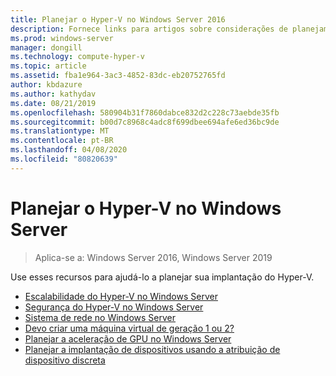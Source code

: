 ```yaml
---
title: Planejar o Hyper-V no Windows Server 2016
description: Fornece links para artigos sobre considerações de planejamento para o Hyper-V
ms.prod: windows-server
manager: dongill
ms.technology: compute-hyper-v
ms.topic: article
ms.assetid: fba1e964-3ac3-4852-83dc-eb20752765fd
author: kbdazure
ms.author: kathydav
ms.date: 08/21/2019
ms.openlocfilehash: 580904b31f7860dabce832d2c228c73aebde35fb
ms.sourcegitcommit: b00d7c8968c4adc8f699dbee694afe6ed36bc9de
ms.translationtype: MT
ms.contentlocale: pt-BR
ms.lasthandoff: 04/08/2020
ms.locfileid: "80820639"
---
```

# <a name="plan-for-hyper-v-on-windows-server"></a>Planejar o Hyper-V no Windows Server

>Aplica-se a: Windows Server 2016, Windows Server 2019

Use esses recursos para ajudá-lo a planejar sua implantação do Hyper-V.

- [Escalabilidade do Hyper-V no Windows Server](plan-hyper-v-scalability-in-windows-server.md)  
- [Segurança do Hyper-V no Windows Server](plan-hyper-v-security-in-windows-server.md)
- [Sistema de rede no Windows Server](plan-hyper-v-networking-in-windows-server.md) 
- [Devo criar uma máquina virtual de geração 1 ou 2?](Should-I-create-a-generation-1-or-2-virtual-machine-in-Hyper-V.md)
- [Planejar a aceleração de GPU no Windows Server](plan-for-gpu-acceleration-in-windows-server.md)
- [Planejar a implantação de dispositivos usando a atribuição de dispositivo discreta](plan-for-deploying-devices-using-discrete-device-assignment.md)
